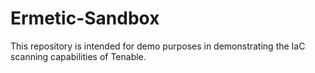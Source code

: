 # Ermetic-Sandbox

This repository is intended for demo purposes in demonstrating the IaC scanning capabilities of Tenable.
